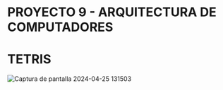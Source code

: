 # PROYECTO 9 - ARQUITECTURA DE COMPUTADORES

# TETRIS
![Captura de pantalla 2024-04-25 131503](https://github.com/Fitman22/ArchiTech/assets/124414206/fcbf6a95-db8b-4b71-92cf-678c004c3b84)

